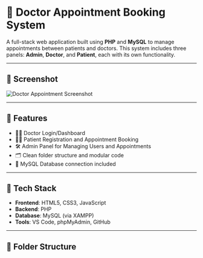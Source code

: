 # 🏥 Doctor Appointment Booking System

A full-stack web application built using **PHP** and **MySQL** to manage appointments between patients and doctors. This system includes three panels: **Admin**, **Doctor**, and **Patient**, each with its own functionality.

---

## 📸 Screenshot

![Doctor Appointment Screenshot](sample-screenshot.png)

---

## 🚀 Features

- 👨‍⚕️ Doctor Login/Dashboard
- 🧑‍💼 Patient Registration and Appointment Booking
- 🛠️ Admin Panel for Managing Users and Appointments
- 🗂️ Clean folder structure and modular code
- 💾 MySQL Database connection included

---

## 🔧 Tech Stack

- **Frontend**: HTML5, CSS3, JavaScript
- **Backend**: PHP
- **Database**: MySQL (via XAMPP)
- **Tools**: VS Code, phpMyAdmin, GitHub

---

## 🧰 Folder Structure

